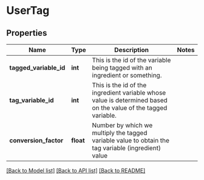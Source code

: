 # UserTag

## Properties
Name | Type | Description | Notes
------------ | ------------- | ------------- | -------------
**tagged_variable_id** | **int** | This is the id of the variable being tagged with an ingredient or something. | 
**tag_variable_id** | **int** | This is the id of the ingredient variable whose value is determined based on the value of the tagged variable. | 
**conversion_factor** | **float** | Number by which we multiply the tagged variable value to obtain the tag variable (ingredient) value | 

[[Back to Model list]](../README.md#documentation-for-models) [[Back to API list]](../README.md#documentation-for-api-endpoints) [[Back to README]](../README.md)


